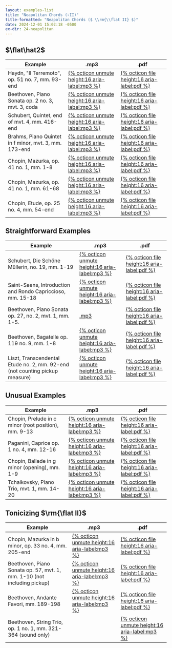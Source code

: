 ```yaml
---
layout: examples-list
title: "Neapolitan Chords (♭II)"
title-formatted: "Neapolitan Chords ($ \\rm{\\flat II} $)"
date: 2024-12-01 15:02:18 -0500
ex-dir: 24-neapolitan
---
```


## $\flat\hat2$

<table class="tablesaw tablesaw-stack" data-tablesaw-mode="stack">
  <thead>
    <tr>
      <th>Example</th>
      <th>.mp3</th>
      <th>.pdf</th>
    </tr>
  </thead>
  <tbody>
    <tr>
      <td>Haydn, &quot;Il Terremoto&quot;, op. 51 no. 7, mm. 93-end</td>
      <td><a href="{{site.baseurl}}/examples/{{page.ex-dir}}/N6a.mp3">{% octicon unmute height:16 aria-label:mp3 %}</a></td>
      <td><a href="{{site.baseurl}}/examples/{{page.ex-dir}}/N6a.pdf"> {% octicon file height:16 aria-label:pdf %}</a></td>
    </tr>
    <tr>
      <td>Beethoven, Piano Sonata op. 2 no. 3, mvt. 3, coda</td>
      <td><a href="{{site.baseurl}}/examples/{{page.ex-dir}}/N6b.mp3">{% octicon unmute height:16 aria-label:mp3 %}</a></td>
      <td><a href="{{site.baseurl}}/examples/{{page.ex-dir}}/N6b.pdf">{% octicon file height:16 aria-label:pdf %}</a></td>
    </tr>
    <tr>
      <td>Schubert, Quintet, end of mvt. 4, mm. 416-end</td>
      <td><a href="{{site.baseurl}}/examples/{{page.ex-dir}}/N6c.mp3">{% octicon unmute height:16 aria-label:mp3 %}</a></td>
      <td><a href="{{site.baseurl}}/examples/{{page.ex-dir}}/N6c.pdf">{% octicon file height:16 aria-label:pdf %}</a></td>
    </tr>
    <tr>
      <td>Brahms, Piano Quintet in f minor, mvt. 3, mm. 173-end </td>
      <td><a href="{{site.baseurl}}/examples/{{page.ex-dir}}/N6d.mp3">{% octicon unmute height:16 aria-label:mp3 %}</a></td>
      <td><a href="{{site.baseurl}}/examples/{{page.ex-dir}}/N6d.pdf">{% octicon file height:16 aria-label:pdf %}</a></td>
    </tr>
    <tr>
      <td>Chopin, Mazurka, op. 41 no. 1, mm. 1-8</td>
      <td><a href="{{site.baseurl}}/examples/{{page.ex-dir}}/N6e.mp3">{% octicon unmute height:16 aria-label:mp3 %}</a></td>
      <td><a href="{{site.baseurl}}/examples/{{page.ex-dir}}/N6e.pdf">{% octicon file height:16 aria-label:pdf %}</a></td>
    </tr>
    <tr>
      <td>Chopin, Mazurka, op. 41 no. 1, mm. 61-68</td>
      <td><a href="{{site.baseurl}}/examples/{{page.ex-dir}}/N6f.mp3">{% octicon unmute height:16 aria-label:mp3 %}</a></td>
      <td><a href="{{site.baseurl}}/examples/{{page.ex-dir}}/N6f.pdf">{% octicon file height:16 aria-label:pdf %}</a></td>
    </tr>
    <tr>
      <td>Chopin, Etude, op. 25 no. 4, mm. 54-end</td>
      <td><a href="{{site.baseurl}}/examples/{{page.ex-dir}}/N6g.mp3">{% octicon unmute height:16 aria-label:mp3 %}</a></td>
      <td><a href="{{site.baseurl}}/examples/{{page.ex-dir}}/N6g.pdf">{% octicon file height:16 aria-label:pdf %}</a></td>
    </tr>
  </tbody>
</table>

## Straightforward Examples

<table class="tablesaw tablesaw-stack" data-tablesaw-mode="stack">
  <thead>
    <tr>
      <th>Example</th>
      <th>.mp3</th>
      <th>.pdf</th>
    </tr>
  </thead>
  <tbody>
    <tr>
      <td>Schubert, Die Sch&ouml;ne M&uuml;llerin, no. 19, mm. 1-19</td>
      <td><a href="{{site.baseurl}}/examples/{{page.ex-dir}}/N6h.mp3">{% octicon unmute height:16 aria-label:mp3 %}</a></td>
      <td><a href="{{site.baseurl}}/examples/{{page.ex-dir}}/N6h.pdf"> {% octicon file height:16 aria-label:pdf %}</a></td>
    </tr>
    <tr>
      <td>Saint-Saens, Introduction and Rondo Capriccioso, mm. 15-18</td>
      <td><a href="{{site.baseurl}}/examples/{{page.ex-dir}}/N6i.mp3">{% octicon unmute height:16 aria-label:mp3 %}</a></td>
      <td><a href="{{site.baseurl}}/examples/{{page.ex-dir}}/N6i.pdf">{% octicon file height:16 aria-label:pdf %}</a></td>
    </tr>
    <tr>
      <td>Beethoven, Piano Sonata op. 27, no. 2, mvt. 1, mm. 1-5.</td>
      <td><a href="{{site.baseurl}}/examples/{{page.ex-dir}}/N6j.mp3">.mp3 </a></td>
      <td><a href="{{site.baseurl}}/examples/{{page.ex-dir}}/N6j.pdf">{% octicon file height:16 aria-label:pdf %}</a></td>
    </tr>
    <tr>
      <td>Beethoven, Bagatelle op. 119 no. 9, mm. 1-8</td>
      <td><a href="{{site.baseurl}}/examples/{{page.ex-dir}}/N6l.mp3">{% octicon unmute height:16 aria-label:mp3 %}</a></td>
      <td><a href="{{site.baseurl}}/examples/{{page.ex-dir}}/N6l.pdf">{% octicon file height:16 aria-label:pdf %}</a></td>
    </tr>
    <tr>
      <td>Liszt, Transcendental Etude no. 2, mm. 92-end (not counting pickup measure)</td>
      <td><a href="{{site.baseurl}}/examples/{{page.ex-dir}}/N6m.mp3">{% octicon unmute height:16 aria-label:mp3 %}</a></td>
      <td><a href="{{site.baseurl}}/examples/{{page.ex-dir}}/N6m.pdf">{% octicon file height:16 aria-label:pdf %}</a></td>
    </tr>

  </tbody>
</table>

## Unusual Examples

<table class="tablesaw tablesaw-stack" data-tablesaw-mode="stack">
  <thead>
    <tr>
      <th>Example</th>
      <th>.mp3</th>
      <th>.pdf</th>
    </tr>
  </thead>
  <tbody>
    <tr>
      <td>Chopin, Prelude in c minor (root position), mm. 9-13</td>
      <td><a href="{{site.baseurl}}/examples/{{page.ex-dir}}/N6n.mp3">{% octicon unmute height:16 aria-label:mp3 %}</a></td>
      <td><a href="{{site.baseurl}}/examples/{{page.ex-dir}}/N6n.pdf"> {% octicon file height:16 aria-label:pdf %}</a></td>
    </tr>
    <tr>
      <td>Paganini, Caprice op. 1 no. 4, mm. 12-16</td>
      <td><a href="{{site.baseurl}}/examples/{{page.ex-dir}}/N6p.mp3">{% octicon unmute height:16 aria-label:mp3 %}</a></td>
      <td><a href="{{site.baseurl}}/examples/{{page.ex-dir}}/N6p.pdf">{% octicon file height:16 aria-label:pdf %}</a></td>
    </tr>
    <tr>
      <td>Chopin, Ballade in g minor (opening), mm. 1-9</td>
      <td><a href="{{site.baseurl}}/examples/{{page.ex-dir}}/N6q.mp3">{% octicon unmute height:16 aria-label:mp3 %}</a></td>
      <td><a href="{{site.baseurl}}/examples/{{page.ex-dir}}/N6q.pdf">{% octicon file height:16 aria-label:pdf %}</a></td>
    </tr>
    <tr>
      <td>Tchaikovsky, Piano Trio, mvt. 1, mm. 14-20</td>
      <td><a href="{{site.baseurl}}/examples/{{page.ex-dir}}/N6s.mp3">{% octicon unmute height:16 aria-label:mp3 %}</a></td>
      <td><a href="{{site.baseurl}}/examples/{{page.ex-dir}}/N6s.pdf">{% octicon file height:16 aria-label:pdf %}</a></td>
    </tr>

  </tbody>
</table>

## Tonicizing $\rm{\flat II}$

<table class="tablesaw tablesaw-stack" data-tablesaw-mode="stack">
  <thead>
    <tr>
      <th>Example</th>
      <th>.mp3</th>
      <th>.pdf</th>
    </tr>
  </thead>
  <tbody>
    <tr>
      <td>Chopin, Mazurka in b minor, op. 33 no. 4, mm. 205-end</td>
      <td><a href="{{site.baseurl}}/examples/{{page.ex-dir}}/N6t.mp3">{% octicon unmute height:16 aria-label:mp3 %}</a></td>
      <td><a href="{{site.baseurl}}/examples/{{page.ex-dir}}/N6t.pdf">{% octicon file height:16 aria-label:pdf %}</a></td>
    </tr>
    <tr>
      <td>Beethoven, Piano Sonata op. 57, mvt. 1, mm. 1-10 (not including pickup)</td>
      <td><a href="{{site.baseurl}}/examples/{{page.ex-dir}}/N6u.mp3">{% octicon unmute height:16 aria-label:mp3 %}</a></td>
      <td><a href="{{site.baseurl}}/examples/{{page.ex-dir}}/N6u.pdf">{% octicon file height:16 aria-label:pdf %}</a></td>
    </tr>
    <tr>
      <td>Beethoven, Andante Favori, mm. 189-198</td>
      <td><a href="{{site.baseurl}}/examples/{{page.ex-dir}}/N6w.mp3">{% octicon unmute height:16 aria-label:mp3 %}</a></td>
      <td><a href="{{site.baseurl}}/examples/{{page.ex-dir}}/N6w.pdf">{% octicon file height:16 aria-label:pdf %}</a></td>
    </tr>
    <tr>
      <td>Beethoven, String Trio, op. 1 no. 1, mm. 321-364 (sound only)</td>
      <td></td>
      <td><a href="{{site.baseurl}}/examples/{{page.ex-dir}}/N6x.mp3">{% octicon unmute height:16 aria-label:mp3 %}</a></td>
    </tr>

  </tbody>
</table>
